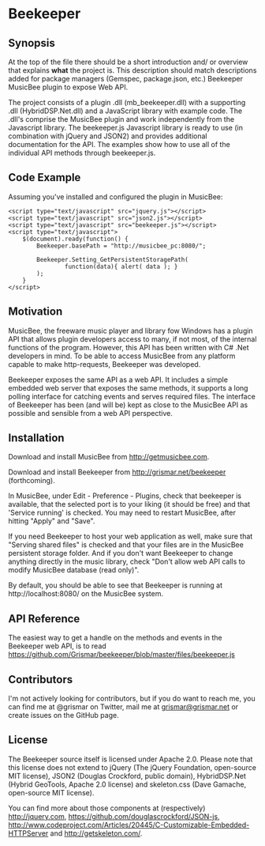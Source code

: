 Beekeeper
=========

## Synopsis

At the top of the file there should be a short introduction and/ or overview that explains **what** the project is. This description should match descriptions added for package managers (Gemspec, package.json, etc.)
Beekeeper MusicBee plugin to expose Web API. 

The project consists of a plugin .dll (mb_beekeeper.dll) with a supporting .dll (HybridDSP.Net.dll) and a JavaScript library with example code. The .dll's comprise the MusicBee plugin and work independently from the Javascript library. The beekeeper.js Javascript library is ready to use (in combination with jQuery and JSON2) and provides additional documentation for the API. The examples show how to use all of the individual API methods through beekeeper.js.

## Code Example

Assuming you've installed and configured the plugin in MusicBee:

	<script type="text/javascript" src="jquery.js"></script>
    <script type="text/javascript" src="json2.js"></script>
    <script type="text/javascript" src="beekeeper.js"></script>
    <script type="text/javascript">
        $(document).ready(function() {
		    Beekeeper.basePath = "http://musicbee_pc:8080/";

			Beekeeper.Setting_GetPersistentStoragePath(
                    function(data){ alert( data ); }
            );
		}
	</script>

## Motivation

MusicBee, the freeware music player and library fow Windows has a plugin API that allows plugin developers access to many, if not most, of the internal functions of the program. However, this API has been written with C# .Net developers in mind. To be able to access MusicBee from any platform capable to make http-requests, Beekeeper was developed.

Beekeeper exposes the same API as a web API. It includes a simple embedded web server that exposes the same methods, it supports a long polling interface for catching events and serves required files. The interface of Beekeeper has been (and will be) kept as close to the MusicBee API as possible and sensible from a web API perspective.

## Installation

Download and install MusicBee from http://getmusicbee.com.

Download and install Beekeeper from http://grismar.net/beekeeper (forthcoming).

In MusicBee, under Edit - Preference - Plugins, check that beekeeper is available, that the selected port is to your liking (it should be free) and that 'Service running' is checked. You may need to restart MusicBee, after hitting "Apply" and "Save".

If you need Beekeeper to host your web application as well, make sure that "Serving shared files" is checked and that your files are in the MusicBee persistent storage folder. And if you don't want Beekeeper to change anything directly in the music library, check "Don't allow web API calls to modify MusicBee database (read only)".

By default, you should be able to see that Beekeeper is running at http://localhost:8080/ on the MusicBee system.

## API Reference

The easiest way to get a handle on the methods and events in the Beekeeper web API, is to read https://github.com/Grismar/beekeeper/blob/master/files/beekeeper.js

## Contributors

I'm not actively looking for contributors, but if you do want to reach me, you can find me at @grismar on Twitter, mail me at grismar@grismar.net or create issues on the GitHub page.

## License

The Beekeeper source itself is licensed under Apache 2.0. Please note that this license does not extend to jQuery (The jQuery Foundation, open-source MIT license), JSON2 (Douglas Crockford, public domain), HybridDSP.Net (Hybrid GeoTools, Apache 2.0 license) and skeleton.css (Dave Gamache, open-source MIT license).

You can find more about those components at (respectively) http://jquery.com, https://github.com/douglascrockford/JSON-js, http://www.codeproject.com/Articles/20445/C-Customizable-Embedded-HTTPServer and http://getskeleton.com/.
